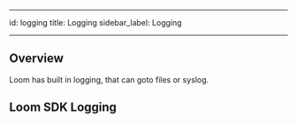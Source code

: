 * * *

id: logging title: Logging sidebar_label: Logging

* * *

## Overview

Loom has built in logging, that can goto files or syslog.

## Loom SDK Logging